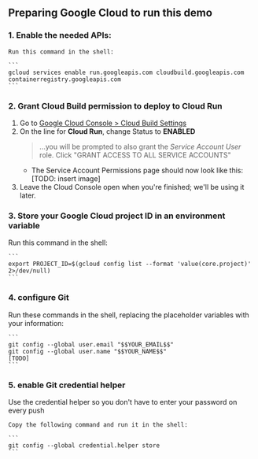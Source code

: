 ## Preparing Google Cloud to run this demo

### 1. Enable the needed APIs:
    Run this command in the shell:
    
    ```
    gcloud services enable run.googleapis.com cloudbuild.googleapis.com containerregistry.googleapis.com
    ```

### 2. Grant Cloud Build permission to deploy to Cloud Run
1. Go to [Google Cloud Console > Cloud Build Settings](https://console.cloud.google.com/cloud-build/settings)
1. On the line for **Cloud Run**, change Status to **ENABLED**
    > ...you will be prompted to also grant the *Service Account User* role. Click "GRANT ACCESS TO ALL SERVICE ACCOUNTS"
    * The Service Account Permissions page should now look like this: [TODO: insert image]
1. Leave the Cloud Console open when you're finished; we'll be using it later.

### 3. Store your Google Cloud project ID in an environment variable
Run this command in the shell:
    
    ```
    export PROJECT_ID=$(gcloud config list --format 'value(core.project)' 2>/dev/null)
    ```

### 4. configure Git
Run these commands in the shell, replacing the placeholder variables with your information:
    
    ```
    git config --global user.email "$$YOUR_EMAIL$$"
    git config --global user.name "$$YOUR_NAME$$"
    [TODO]
    ```

### 5. enable Git credential helper
Use the credential helper so you don't have to enter your password on every push
  
    Copy the following command and run it in the shell:

    ```
    git config --global credential.helper store
    ```